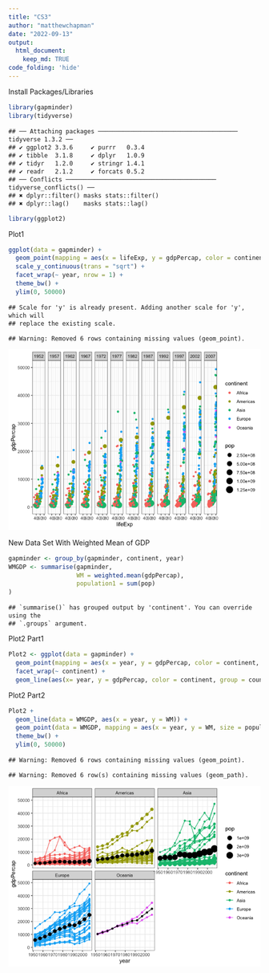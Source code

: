 ```yaml
---
title: "CS3"
author: "matthewchapman"
date: "2022-09-13"
output: 
  html_document:
    keep_md: TRUE
code_folding: 'hide'
---
```


Install Packages/Libraries

```r
library(gapminder)
library(tidyverse)
```

```
## ── Attaching packages ─────────────────────────────────────── tidyverse 1.3.2 ──
## ✔ ggplot2 3.3.6     ✔ purrr   0.3.4
## ✔ tibble  3.1.8     ✔ dplyr   1.0.9
## ✔ tidyr   1.2.0     ✔ stringr 1.4.1
## ✔ readr   2.1.2     ✔ forcats 0.5.2
## ── Conflicts ────────────────────────────────────────── tidyverse_conflicts() ──
## ✖ dplyr::filter() masks stats::filter()
## ✖ dplyr::lag()    masks stats::lag()
```

```r
library(ggplot2)
```

Plot1

```r
ggplot(data = gapminder) + 
  geom_point(mapping = aes(x = lifeExp, y = gdpPercap, color = continent, size = pop)) +
  scale_y_continuous(trans = "sqrt") +
  facet_wrap(~ year, nrow = 1) +
  theme_bw() +
  ylim(0, 50000)
```

```
## Scale for 'y' is already present. Adding another scale for 'y', which will
## replace the existing scale.
```

```
## Warning: Removed 6 rows containing missing values (geom_point).
```

![](CS3_files/figure-html/unnamed-chunk-2-1.png)<!-- -->

New Data Set With Weighted Mean of GDP

```r
gapminder <- group_by(gapminder, continent, year)
WMGDP <- summarise(gapminder,
                   WM = weighted.mean(gdpPercap),
                   population1 = sum(pop)
)
```

```
## `summarise()` has grouped output by 'continent'. You can override using the
## `.groups` argument.
```

Plot2 Part1

```r
Plot2 <- ggplot(data = gapminder) + 
  geom_point(mapping = aes(x = year, y = gdpPercap, color = continent, size = pop)) +
  facet_wrap(~ continent) +
  geom_line(aes(x= year, y = gdpPercap, color = continent, group = country))
```

Plot2 Part2

```r
Plot2 +
  geom_line(data = WMGDP, aes(x = year, y = WM)) +
  geom_point(data = WMGDP, mapping = aes(x = year, y = WM, size = population1)) +
  theme_bw() +
  ylim(0, 50000)
```

```
## Warning: Removed 6 rows containing missing values (geom_point).
```

```
## Warning: Removed 6 row(s) containing missing values (geom_path).
```

![](CS3_files/figure-html/unnamed-chunk-5-1.png)<!-- -->

